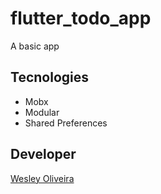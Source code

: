 # flutter_todo_app

A basic app

## Tecnologies

* Mobx
* Modular
* Shared Preferences

## Developer

[Wesley Oliveira](https://github.com/wesleybruno)
